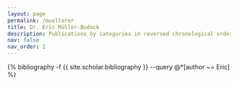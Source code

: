 ```yaml
---
layout: page
permalink: /muellerer
title: Dr. Eric Müller-Budack
description: Publications by categories in reversed chronological order. Generated by jekyll-scholar.
nav: false
nav_order: 1
---
```


<!-- _pages/publications.md -->
<div class="publications">

{% bibliography -f {{ site.scholar.bibliography }} --query @*[author ~= Eric] %}

</div>
